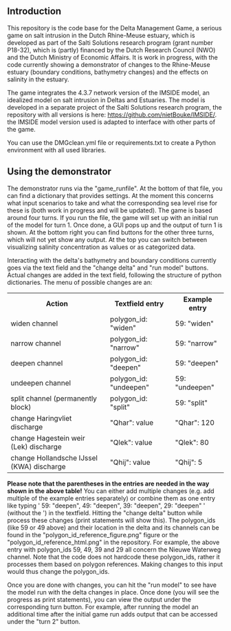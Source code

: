 <h2>Introduction</h2>
This repository is the code base for the Delta Management Game, a serious game on salt intrusion in the Dutch Rhine-Meuse estuary, which is developed as part of the Salti Solutions research program (grant number P18-32), which is (partly) financed by the Dutch Research Council (NWO) and the Dutch Ministry of Economic Affairs. It is work in progress, with the code currently showing a demonstrator of changes to the Rhine-Meuse estuary (boundary conditions, bathymetry changes) and the effects on salinity in the estuary.

The game integrates the 4.3.7 network version of the IMSIDE model, an idealized model on salt intrusion in Deltas and Estuaries. The model is developed in a separate project of the Salti Solutions research program, the repository with all versions is here: https://github.com/nietBouke/IMSIDE/. the IMSIDE model version used is adapted to interface with other parts of the game.

You can use the DMGclean.yml file or requirements.txt to create a Python environment with all used libraries. 

<h2>Using the demonstrator</h2>
The demonstrator runs via the "game_runfile". At the bottom of that file, you can find a dictionary that provides settings. At the moment this concerns what input scenarios to take and what the corresponding sea level rise for these is (both work in progress and will be updated). The game is based around four turns. If you run the file, the game will set up with an initial run of the model for turn 1. Once done, a GUI pops up and the output of turn 1 is shown. At the bottom right you can find buttons for the other three turns, which will not yet show any output. At the top you can switch between visualizing salinity concentration as values or as categorized data.

Interacting with the delta's bathymetry and boundary conditions currently goes via the text field and the "change delta" and "run model" buttons. Actual changes are added in the text field, following the structure of python dictionaries. The menu of possible changes are an:

<table>
  <tr>
    <th>Action</th>
    <th>Textfield entry</th>
    <th>Example entry</th>
  </tr>
  <tr>
    <td>widen channel</td>
    <td>polygon_id: "widen"</td>
    <td>59: "widen"</td>
  </tr>
  <tr>
    <td>narrow channel</td>
    <td>polygon_id: "narrow"</td>
    <td>59: "narrow"</td>
  </tr>
  <tr>
    <td>deepen channel</td>
    <td>polygon_id: "deepen"</td>
    <td>59: "deepen"</td>
  </tr>
  <tr>
    <td>undeepen channel</td>
    <td>polygon_id: "undeepen"</td>
    <td>59: "undeepen"</td>
  </tr>
  <tr>
    <td>split channel (permanently block)</td>
    <td>polygon_id: "split"</td>
    <td>59: "split"</td>
  </tr>
  <tr>
    <td>change Haringvliet discharge</td>
    <td>"Qhar": value</td>
    <td>"Qhar": 120</td>
  </tr>
  <tr>
    <td>change Hagestein weir (Lek) discharge</td>
    <td>"Qlek": value</td>
    <td>"Qlek": 80</td>
  </tr>
  <tr>
    <td>change Hollandsche IJssel (KWA) discharge</td>
    <td>"Qhij": value</td>
    <td>"Qhij": 5</td>
  </tr>
</table>

<b>Please note that the parentheses in the entries are needed in the way shown in the above table!</b> You can either add multiple changes (e.g. add multiple of the example entries separately) or combine them as one entry like typing ' 59: "deepen", 49: "deepen", 39: "deepen", 29: "deepen" ' (without the ') in the textfield. Hitting the "change delta" button while process these changes (print statements will show this). The polygon_ids (like 59 or 49 above) and their location in the delta and its channels can be found in the "polygon_id_reference_figure.png" figure or the "polygon_id_reference_html.png" in the repository. For example, the above entry with polygon_ids 59, 49, 39 and 29 all concern the Nieuwe Waterweg channel. Note that the code does not hardcode these polygon_ids, rather it processes them based on polygon references. Making changes to this input would thus change the polygon_ids.

Once you are done with changes, you can hit the "run model" to see have the model run with the delta changes in place. Once done (you will see the progress as print statements), you can view the output under the corresponding turn button. For example, after running the model an additional time after the initial game run adds output that can be accessed under the "turn 2" button.
